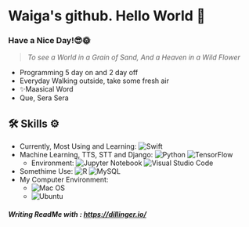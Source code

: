 # Waiga's github. Hello World 👋
### Have a Nice Day!😎🌞


>  _To see a World in a Grain of Sand,_
> _And a Heaven in a Wild Flower_

- Programming 5 day on and 2 day off
- Everyday Walking outside, take some fresh air 
- ✨Maasical  Word
- Que, Sera Sera


## 🛠 Skills ⚙️
- Currently, Most Using and Learning:
![Swift](https://img.shields.io/badge/swift-F54A2A?style=for-the-badge&logo=swift&logoColor=white)
- Machine Learning, TTS, STT and Django:
![Python](https://img.shields.io/badge/python-3670A0?style=for-the-badge&logo=python&logoColor=ffdd54)
![TensorFlow](https://img.shields.io/badge/TensorFlow-%23FF6F00.svg?style=for-the-badge&logo=TensorFlow&logoColor=white)
    - Environment:
    ![Jupyter Notebook](https://img.shields.io/badge/jupyter-%23FA0F00.svg?style=for-the-badge&logo=jupyter&logoColor=white)
    ![Visual Studio Code](https://img.shields.io/badge/Visual%20Studio%20Code-0078d7.svg?style=for-the-badge&logo=visual-studio-code&logoColor=white)
- Somethime Use: 
![R](https://img.shields.io/badge/r-%23276DC3.svg?style=for-the-badge&logo=r&logoColor=white)
![MySQL](https://img.shields.io/badge/mysql-%2300f.svg?style=for-the-badge&logo=mysql&logoColor=white)
- My Computer Environment:
    - ![Mac OS](https://img.shields.io/badge/mac%20os-000000?style=for-the-badge&logo=macos&logoColor=F0F0F0)
    - ![Ubuntu](https://img.shields.io/badge/Ubuntu-E95420?style=for-the-badge&logo=ubuntu&logoColor=white)


##### Writing ReadMe with :  https://dillinger.io/
<!--
**waiga/waiga** is a ✨ _special_ ✨ repository because its `README.md` (this file) appears on your GitHub profile.

Here are some ideas to get you started:

- 🔭 I’m currently working on ...
- 🌱 I’m currently learning ...
- 👯 I’m looking to collaborate on ...
- 🤔 I’m looking for help with ...
- 💬 Ask me about ...
- 📫 How to reach me: ...
- 😄 Pronouns: ...
- ⚡ Fun fact: ...
-->
